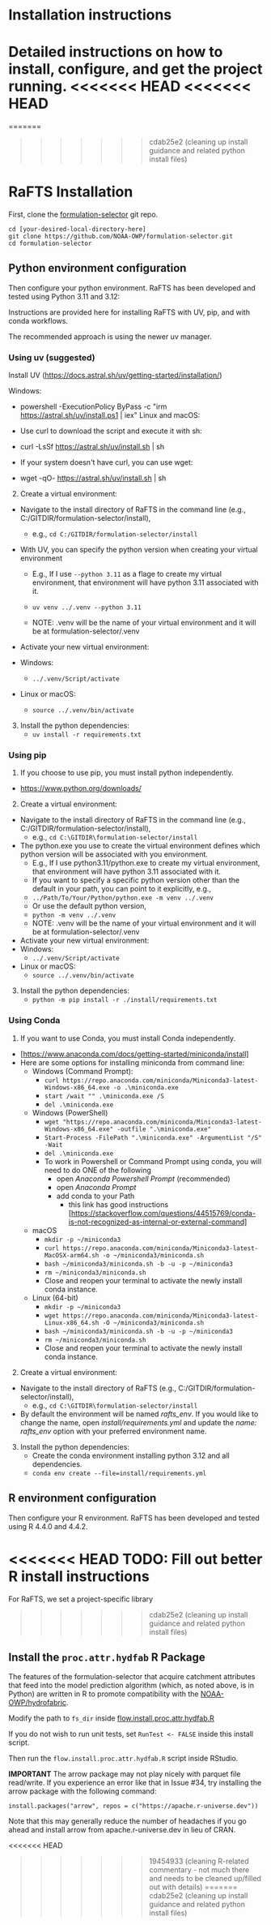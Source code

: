 # Installation instructions

Detailed instructions on how to install, configure, and get the project running.
<<<<<<< HEAD
<<<<<<< HEAD
=======
=======
>>>>>>> cdab25e2 (cleaning up install guidance and related python install files)

# RaFTS Installation

First, clone the [formulation-selector](https://github.com/NOAA-OWP/formulation-selector) git repo.

```
cd [your-desired-local-directory-here]
git clone https://github.com/NOAA-OWP/formulation-selector.git
cd formulation-selector
```

## Python environment configuration
Then configure your python environment. RaFTS has been developed and tested using Python 3.11 and 3.12:

Instructions are provided here for installing RaFTS with UV, pip, and with conda workflows.

The recommended approach is using the newer uv manager.


### Using uv (suggested)
Install UV (https://docs.astral.sh/uv/getting-started/installation/)

Windows:
- powershell -ExecutionPolicy ByPass -c "irm https://astral.sh/uv/install.ps1 | iex"
Linux and macOS:
- Use curl to download the script and execute it with sh:
- curl -LsSf https://astral.sh/uv/install.sh | sh

- If your system doesn't have curl, you can use wget:
- wget -qO- https://astral.sh/uv/install.sh | sh

2. Create a virtual environment:
- Navigate to the install directory of RaFTS in the command line (e.g., C:/GITDIR/formulation-selector/install),
   - e.g., ```cd C:/GITDIR/formulation-selector/install```

- With UV, you can specify the python version when creating your virtual environment
   - E.g., If I use ```--python 3.11``` as a flage to create my virtual environment, that environment will have python 3.11 associated with it.

   - ```uv venv ../.venv --python 3.11```

   - NOTE: .venv will be the name of your virtual environment and it will be at formulation-selector/.venv
- Activate your new virtual environment:
- Windows:
   - ```../.venv/Script/activate```
- Linux or macOS:
   - ```source ../.venv/bin/activate```

3. Install the python dependencies:
   - ```uv install -r requirements.txt```


### Using pip
1. If you choose to use pip, you must install python independently.
- https://www.python.org/downloads/

2. Create a virtual environment:
- Navigate to the install directory of RaFTS in the command line (e.g., C:/GITDIR/formulation-selector/install),
   - e.g., ```cd C:\GITDIR\formulation-selector/install```
- The python.exe you use to create the virtual environment defines which python version will be associated with you environment.
   - E.g., If I use python3.11/python.exe to create my virtual environment, that environment will have python 3.11 associated with it.
   - If you want to specify a specific python version other than the default in your path, you can point to it explicitly, e.g.,
   - ```../Path/To/Your/Python/python.exe -m venv ../.venv```
   - Or use the default python version,
   - ```python -m venv ../.venv```
   - NOTE: .venv will be the name of your virtual environment and it will be at formulation-selector/.venv
- Activate your new virtual environment:
- Windows:
   - ```../.venv/Script/activate```
- Linux or macOS:
   - ```source ../.venv/bin/activate```

3. Install the python dependencies:
   - ```python -m pip install -r ./install/requirements.txt```


### Using Conda
1. If you want to use Conda, you must install Conda independently.
- [https://www.anaconda.com/docs/getting-started/miniconda/install]
- Here are some options for installing miniconda from command line:
   - Windows (Command Prompt):
      - ```curl https://repo.anaconda.com/miniconda/Miniconda3-latest-Windows-x86_64.exe -o .\miniconda.exe```
      - ```start /wait "" .\miniconda.exe /S```
      - ```del .\miniconda.exe```
   - Windows (PowerShell)
      - ```wget "https://repo.anaconda.com/miniconda/Miniconda3-latest-Windows-x86_64.exe" -outfile ".\miniconda.exe"```
      - ```Start-Process -FilePath ".\miniconda.exe" -ArgumentList "/S" -Wait```
      - ```del .\miniconda.exe```
      - To work in Powershell or Command Prompt using conda, you will need to do ONE of the following
         - open *Anaconda Powershell Prompt* (recommended)
         - open *Anaconda Prompt*
         - add conda to your Path
            - this link has good instructions [https://stackoverflow.com/questions/44515769/conda-is-not-recognized-as-internal-or-external-command]
   - macOS
      - ```mkdir -p ~/miniconda3```
      - ```curl https://repo.anaconda.com/miniconda/Miniconda3-latest-MacOSX-arm64.sh -o ~/miniconda3/miniconda.sh```
      -  ```bash ~/miniconda3/miniconda.sh -b -u -p ~/miniconda3```
      - ```rm ~/miniconda3/miniconda.sh```
      - Close and reopen your terminal to activate the newly install conda instance.
   - Linux (64-bit)
      - ```mkdir -p ~/miniconda3```
      - ```wget https://repo.anaconda.com/miniconda/Miniconda3-latest-Linux-x86_64.sh -O ~/miniconda3/miniconda.sh```
      - ```bash ~/miniconda3/miniconda.sh -b -u -p ~/miniconda3```
      - ```rm ~/miniconda3/miniconda.sh```
      - Close and reopen your terminal to activate the newly install conda instance.

2. Create a virtual environment:
- Navigate to the install directory of RaFTS (e.g., C:/GITDIR/formulation-selector/install),
   - e.g., ```cd C:\GITDIR\formulation-selector/install```
- By default the environment will be named *rafts_env*. If you would like to change the name, open *install/requirements.yml* and update the *name: rafts_env* option with your preferred environment name.

3. Install the python dependencies:
   - Create the conda environment installing python 3.12 and all dependencies.
   - ```conda env create --file=install/requirements.yml```



## R environment configuration
Then configure your R environment. RaFTS has been developed and tested using R 4.4.0 and 4.4.2.

<<<<<<< HEAD
TODO: Fill out better R install instructions
=======
For RaFTS, we set a project-specific library
>>>>>>> cdab25e2 (cleaning up install guidance and related python install files)


## Install the `proc.attr.hydfab` R Package
The features of the formulation-selector that acquire catchment attributes that feed into the model prediction algorithm (which, as noted above, is in Python) are written in R to promote compatibility with the [NOAA-OWP/hydrofabric](https://github.com/NOAA-OWP/hydrofabric).

Modify the path to `fs_dir` inside
[flow.install.proc.attr.hydfab.R](https://github.com/NOAA-OWP/formulation-selector/tree/main/pkg/proc.attr.hydfab/flow/flow.install.proc.attr.hydfab.R)

If you do not wish to run unit tests, set `RunTest <- FALSE` inside this install script.

Then run the `flow.install.proc.attr.hydfab.R` script inside RStudio.

**IMPORTANT** The arrow package may not play nicely with parquet file read/write. If you experience an error like that in Issue #34, try installing the arrow package with the following command:
```
install.packages("arrow", repos = c("https://apache.r-universe.dev"))
```
Note that this may generally reduce the number of headaches if you go ahead and install arrow from apache.r-universe.dev in lieu of CRAN.

<<<<<<< HEAD
>>>>>>> 19454933 (cleaning R-related commentary - not much there and needs to be cleaned up/filled out with details)
=======
>>>>>>> cdab25e2 (cleaning up install guidance and related python install files)
